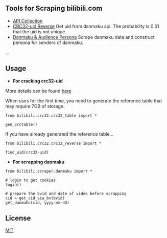 ## Tools for Scraping bilibili.com

- [API Collection](https://github.com/SocialSisterYi/bilibili-API-collect)
- [CRC32-uid Reverse](./bilibili/crc32)
Get uid from danmaku api. The probability is 0.01 that the uid is not unique.
- [Danmaku & Audience Persona](./bilibili/scraper)
Scrape danmaku data and construct persona for senders of danmaku.

...

## Usage

-  **For cracking crc32-uid**

More details can be found [here](./bilibili/crc32/README.MD)

When uses for the first time, you need to generate the reference table that may require 7GB of storage.
```
from bilibili.crc32.crc32_table import *

gen_crctable()
```

If you have already generated the reference table...
```
from bilibili.crc32.crc32_reverse import *

find_uid(crc32-uid)
```

-  **For scrapping danmaku**

```
from bilibili.scraper.danmaku import *

# login to get cookies
login()

# prepare the bvid and date of video before scrapping
cid = get_cid_via_bv(bvid)
get_danmaku(cid, yyyy-mm-dd)
```

## License
[MIT](https://choosealicense.com/licenses/mit/)